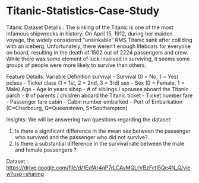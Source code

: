 # Titanic-Statistics-Case-Study

Titanic Dataset Details : The sinking of the Titanic is one of the most infamous shipwrecks in history. On April 15, 1912, during her maiden voyage, the widely considered “unsinkable” RMS Titanic sank after colliding with an iceberg. Unfortunately, there weren’t enough lifeboats for everyone on board, resulting in the death of 1502 out of 2224 passengers and crew. While there was some element of luck involved in surviving, it seems some groups of people were more likely to survive than others.

Feature Details:
Variable Definition
survival - Survival (0 = No, 1 = Yes)
pclass - Ticket class (1 = 1st, 2 = 2nd, 3 = 3rd)
sex - Sex (0 = Female, 1 = Male)
Age - Age in years
sibsp - # of siblings / spouses aboard the Titanic
parch - # of parents / children aboard the Titanic
ticket - Ticket number
fare - Passenger fare
cabin - Cabin number
embarked - Port of Embarkation (C=Cherbourg, Q=Queenstown, S=Southampton)

Insights:
We will be answering two questions regarding the dataset:
1. Is there a significant difference in the mean sex between the passenger who survived and the passenger who did not survive?.
2. Is there a substantial difference in the survival rate between the male and female passengers ?

Dataset : https://drive.google.com/file/d/1ExfAr4qP7rLCAvMQLrVBzFctl5Qe4N_Q/view?usp=sharing
